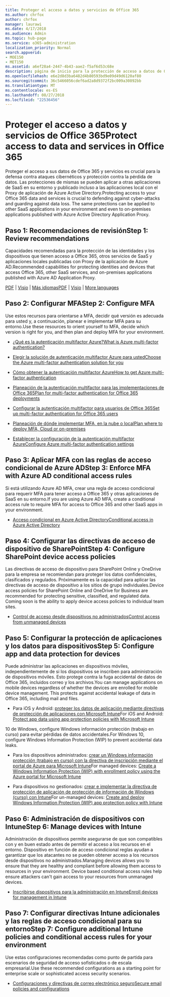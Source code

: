 ```yaml
---
title: Proteger el acceso a datos y servicios de Office 365
ms.author: chrfox
author: chrfox
manager: laurawi
ms.date: 4/17/2018
ms.audience: Admin
ms.topic: hub-page
ms.service: o365-administration
localization_priority: Normal
search.appverid:
- MOE150
- MET150
ms.assetid: a6ef28a4-2447-4b43-aae2-f5af6d53c68e
description: página de inicio para la protección de acceso a datos de Office 365 y servicios
ms.openlocfilehash: e6e2d8d3ba6482d4b80593bd9e09d49d6120af80
ms.sourcegitcommit: 36c5466056cdef6ad2a8d9372f2bc009a30892bb
ms.translationtype: MT
ms.contentlocale: es-ES
ms.lasthandoff: 08/27/2018
ms.locfileid: "22536456"
---
```

# <a name="protect-access-to-data-and-services-in-office-365"></a><span data-ttu-id="c44b4-103">Proteger el acceso a datos y servicios de Office 365</span><span class="sxs-lookup"><span data-stu-id="c44b4-103">Protect access to data and services in Office 365</span></span>

<span data-ttu-id="c44b4-p101">Proteger el acceso a sus datos de Office 365 y servicios es crucial para la defensa contra ataques cibernéticos y protección contra la pérdida de datos. Las protecciones de mismas se pueden aplicar a otras aplicaciones de SaaS en su entorno y publicado incluso a las aplicaciones local con el Proxy de aplicación de Azure Active Directory.</span><span class="sxs-lookup"><span data-stu-id="c44b4-p101">Protecting access to your Office 365 data and services is crucial to defending against cyber-attacks and guarding against data loss. The same protections can be applied to other SaaS applications in your environment and even to on-premises applications published with Azure Active Directory Application Proxy.</span></span>
  
## <a name="step-1-review-recommendations"></a><span data-ttu-id="c44b4-106">Paso 1: Recomendaciones de revisión</span><span class="sxs-lookup"><span data-stu-id="c44b4-106">Step 1: Review recommendations</span></span>

<span data-ttu-id="c44b4-107">Capacidades recomendadas para la protección de las identidades y los dispositivos que tienen acceso a Office 365, otros servicios de SaaS y aplicaciones locales publicadas con Proxy de la aplicación de Azure AD.</span><span class="sxs-lookup"><span data-stu-id="c44b4-107">Recommended capabilities for protecting identities and devices that access Office 365, other SaaS services, and on-premises applications published with Azure AD Application Proxy.</span></span>
  
<span data-ttu-id="c44b4-108">[PDF](https://go.microsoft.com/fwlink/p/?linkid=841656) | [Visio](https://go.microsoft.com/fwlink/p/?linkid=841657) | [Más idiomas](https://www.microsoft.com/download/details.aspx?id=55032)</span><span class="sxs-lookup"><span data-stu-id="c44b4-108">[PDF](https://go.microsoft.com/fwlink/p/?linkid=841656) | [Visio](https://go.microsoft.com/fwlink/p/?linkid=841657) | [More languages](https://www.microsoft.com/download/details.aspx?id=55032)</span></span>
  
## <a name="step-2-configure-mfa"></a><span data-ttu-id="c44b4-109">Paso 2: Configurar MFA</span><span class="sxs-lookup"><span data-stu-id="c44b4-109">Step 2: Configure MFA</span></span>

<span data-ttu-id="c44b4-110">Use estos recursos para orientarse a MFA, decidir qué versión es adecuada para usted y, a continuación, planear e implementar MFA para su entorno.</span><span class="sxs-lookup"><span data-stu-id="c44b4-110">Use these resources to orient yourself to MFA, decide which version is right for you, and then plan and deploy MFA for your environment.</span></span>
  
- [<span data-ttu-id="c44b4-111">¿Qué es la autenticación multifactor Azure?</span><span class="sxs-lookup"><span data-stu-id="c44b4-111">What is Azure multi-factor authentication?</span></span>](https://docs.microsoft.com/azure/multi-factor-authentication/multi-factor-authentication)
    
- [<span data-ttu-id="c44b4-112">Elegir la solución de autenticación multifactor Azure para usted</span><span class="sxs-lookup"><span data-stu-id="c44b4-112">Choose the Azure multi-factor authentication solution for you</span></span>](https://docs.microsoft.com/azure/multi-factor-authentication/multi-factor-authentication-get-started)
    
- [<span data-ttu-id="c44b4-113">Cómo obtener la autenticación multifactor Azure</span><span class="sxs-lookup"><span data-stu-id="c44b4-113">How to get Azure multi-factor authentication</span></span>](https://docs.microsoft.com/azure/multi-factor-authentication/multi-factor-authentication-versions-plans)
    
- [<span data-ttu-id="c44b4-114">Planeación de la autenticación multifactor para las implementaciones de Office 365</span><span class="sxs-lookup"><span data-stu-id="c44b4-114">Plan for multi-factor authentication for Office 365 deployments</span></span>](https://support.office.com/article/043807b2-21db-4d5c-b430-c8a6dee0e6ba)
    
- [<span data-ttu-id="c44b4-115">Configurar la autenticación multifactor para usuarios de Office 365</span><span class="sxs-lookup"><span data-stu-id="c44b4-115">Set up multi-factor authentication for Office 365 users</span></span>](https://support.office.com/article/8f0454b2-f51a-4d9c-bcde-2c48e41621c6)
    
- [<span data-ttu-id="c44b4-116">Planeación de dónde implementar MFA, en la nube o local</span><span class="sxs-lookup"><span data-stu-id="c44b4-116">Plan where to deploy MFA, Cloud or on-premises</span></span>](https://docs.microsoft.com/azure/multi-factor-authentication/multi-factor-authentication-get-started)
    
- [<span data-ttu-id="c44b4-117">Establecer la configuración de la autenticación multifactor Azure</span><span class="sxs-lookup"><span data-stu-id="c44b4-117">Configure Azure multi-factor authentication settings</span></span>](https://docs.microsoft.com/azure/multi-factor-authentication/multi-factor-authentication-whats-next)
    
## <a name="step-3-enforce-mfa-with-azure-ad-conditional-access-rules"></a><span data-ttu-id="c44b4-118">Paso 3: Aplicar MFA con las reglas de acceso condicional de Azure AD</span><span class="sxs-lookup"><span data-stu-id="c44b4-118">Step 3: Enforce MFA with Azure AD conditional access rules</span></span>

<span data-ttu-id="c44b4-119">Si está utilizando Azure AD MFA, crear una regla de acceso condicional para requerir MFA para tener acceso a Office 365 y otras aplicaciones de SaaS en su entorno.</span><span class="sxs-lookup"><span data-stu-id="c44b4-119">If you are using Azure AD MFA, create a conditional access rule to require MFA for access to Office 365 and other SaaS apps in your environment.</span></span>
  
- [<span data-ttu-id="c44b4-120">Acceso condicional en Azure Active Directory</span><span class="sxs-lookup"><span data-stu-id="c44b4-120">Conditional access in Azure Active Directory</span></span>](https://docs.microsoft.com/azure/active-directory/active-directory-conditional-access-azure-portal)
    
## <a name="step-4-configure-sharepoint-device-access-policies"></a><span data-ttu-id="c44b4-121">Paso 4: Configurar las directivas de acceso de dispositivo de SharePoint</span><span class="sxs-lookup"><span data-stu-id="c44b4-121">Step 4: Configure SharePoint device access policies</span></span>

<span data-ttu-id="c44b4-p102">Las directivas de acceso de dispositivo para SharePoint Online y OneDrive para la empresa se recomiendan para proteger los datos confidenciales, clasificados y regulados. Próximamente es la capacidad para aplicar las directivas de acceso de dispositivo a los sitios de grupo individuales.</span><span class="sxs-lookup"><span data-stu-id="c44b4-p102">Device access policies for SharePoint Online and OneDrive for Business are recommended for protecting sensitive, classified, and regulated data. Coming soon is the ability to apply device access policies to individual team sites.</span></span>
  
- [<span data-ttu-id="c44b4-124">Control de acceso desde dispositivos no administrados</span><span class="sxs-lookup"><span data-stu-id="c44b4-124">Control access from unmanaged devices</span></span>](https://support.office.com/article/Control-access-from-unmanaged-devices-5ae550c4-bd20-4257-847b-5c20fb053622?ui=en-US&amp;rs=en-US&amp;ad=US)
    
## <a name="step-5-configure-app-and-data-protection-for-devices"></a><span data-ttu-id="c44b4-125">Paso 5: Configurar la protección de aplicaciones y los datos para dispositivos</span><span class="sxs-lookup"><span data-stu-id="c44b4-125">Step 5: Configure app and data protection for devices</span></span>

<span data-ttu-id="c44b4-p103">Puede administrar las aplicaciones en dispositivos móviles, independientemente de si los dispositivos se inscriben para administración de dispositivos móviles. Esto protege contra la fuga accidental de datos de Office 365, incluidos correo y los archivos.</span><span class="sxs-lookup"><span data-stu-id="c44b4-p103">You can manage applications on mobile devices regardless of whether the devices are enrolled for mobile device management. This protects against accidental leakage of data in Office 365, including mail and files.</span></span>
  
- <span data-ttu-id="c44b4-128">Para iOS y Android: [proteger los datos de aplicación mediante directivas de protección de aplicaciones con Microsoft Intune](https://docs.microsoft.com/intune-classic/deploy-use/protect-app-data-using-mobile-app-management-policies-with-microsoft-intune)</span><span class="sxs-lookup"><span data-stu-id="c44b4-128">For iOS and Android: [Protect app data using app protection policies with Microsoft Intune](https://docs.microsoft.com/intune-classic/deploy-use/protect-app-data-using-mobile-app-management-policies-with-microsoft-intune)</span></span>
    
<span data-ttu-id="c44b4-129">10 de Windows, configure Windows información protección (trabajo en curso) para evitar pérdidas de datos accidentales.</span><span class="sxs-lookup"><span data-stu-id="c44b4-129">For Windows 10, configure Windows Information Protection (WIP) to prevent accidental data leaks.</span></span>
  
- <span data-ttu-id="c44b4-130">Para los dispositivos administrados: [crear un Windows información protección (trabajo en curso) con la directiva de inscripción mediante el portal de Azure para Microsoft Intune](https://docs.microsoft.com/windows/threat-protection/windows-information-protection/create-wip-policy-using-intune-azure)</span><span class="sxs-lookup"><span data-stu-id="c44b4-130">For managed devices: [Create a Windows Information Protection (WIP) with enrollment policy using the Azure portal for Microsoft Intune](https://docs.microsoft.com/windows/threat-protection/windows-information-protection/create-wip-policy-using-intune-azure)</span></span>
    
- <span data-ttu-id="c44b4-131">Para dispositivos no gestionados: [crear e implementar la directiva de protección de aplicación de protección de información de Windows (curso) con Intune](https://docs.microsoft.com/intune/windows-information-protection-policy-create)</span><span class="sxs-lookup"><span data-stu-id="c44b4-131">For un-managed devices: [Create and deploy Windows Information Protection (WIP) app protection policy with Intune](https://docs.microsoft.com/intune/windows-information-protection-policy-create)</span></span>
    
## <a name="step-6-manage-devices-with-intune"></a><span data-ttu-id="c44b4-132">Paso 6: Administración de dispositivos con Intune</span><span class="sxs-lookup"><span data-stu-id="c44b4-132">Step 6: Manage devices with Intune</span></span>

<span data-ttu-id="c44b4-p104">Administración de dispositivos permite asegurarse de que son compatibles con y en buen estado antes de permitir el acceso a los recursos en el entorno. Dispositivo en función de acceso condicional reglas ayudan a garantizar que los atacantes no se pueden obtener acceso a los recursos desde dispositivos no administrados.</span><span class="sxs-lookup"><span data-stu-id="c44b4-p104">Managing devices allows you to ensure that they are healthy and compliant before allowing them access to resources in your environment. Device based conditional access rules help ensure attackers can't gain access to your resources from unmanaged devices.</span></span>
  
- [<span data-ttu-id="c44b4-135">Inscribirse dispositivos para la administración en Intune</span><span class="sxs-lookup"><span data-stu-id="c44b4-135">Enroll devices for management in Intune</span></span>](https://docs.microsoft.com/intune-classic/deploy-use/enroll-devices-in-microsoft-intune)
    
## <a name="step-7-configure-additional-intune-policies-and-conditional-access-rules-for-your-environment"></a><span data-ttu-id="c44b4-136">Paso 7: Configurar directivas Intune adicionales y las reglas de acceso condicional para su entorno</span><span class="sxs-lookup"><span data-stu-id="c44b4-136">Step 7: Configure additional Intune policies and conditional access rules for your environment</span></span>

<span data-ttu-id="c44b4-137">Use estas configuraciones recomendadas como punto de partida para escenarios de seguridad de acceso sofisticados o de escala empresarial.</span><span class="sxs-lookup"><span data-stu-id="c44b4-137">Use these recommended configurations as a starting point for enterprise scale or sophisticated access security scenarios.</span></span>
  
- [<span data-ttu-id="c44b4-138">Configuraciones y directivas de correo electrónico seguro</span><span class="sxs-lookup"><span data-stu-id="c44b4-138">Secure email policies and configurations</span></span>](https://docs.microsoft.com/azure/active-directory/secure-email-introduction)
    

